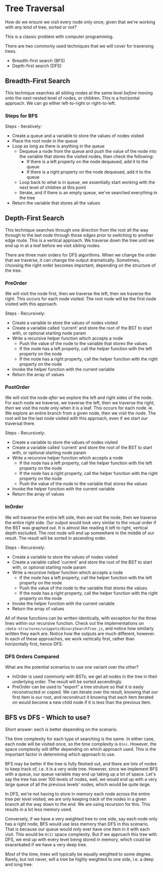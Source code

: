 # Tree Traversal

How do we ensure we visit every node only once, given that we're working with _any_ kind of tree, sorted or not?

This is a classic problem with computer programming.

There are two commonly used techniques that we will cover for traversing trees.

- Breadth-first search (BFS)
- Depth-first search (DFS)

## Breadth-First Search

This technique searches all sibling nodes at the same level _before_ moving onto the next nested level of nodes, or children. This is a horizontal approach. We can go either left-to-right or right-to-left.

### Steps for BFS

Steps - Iteratively:

- Create a queue and a variable to store the values of nodes visited
- Place the root node in the queue
- Loop as long as there is anything in the queue
  - Dequeue a node from the queue and push the value of the node into the variable that stores the visited nodes, then check the following:
    - If there is a left property on the node dequeued, add it to the queue
    - If there is a right property on the node dequeued, add it to the queue
  - Loop back to what is in queue, we essentially start working with the next level of children at this point
  - Iterate, and if there is an empty queue, we've searched everything in the tree
- Return the variable that stores all the values

## Depth-First Search

This technique searches through one direction from the root all the way through to the last node through those edges prior to switching to another edge route. This is a vertical approach. We traverse down the tree until we end up in at a leaf before we visit sibling nodes.

There are three main orders for DFS algorithms. When we change the order that we traverse, it can change the output dramatically. Sometimes, choosing the right order becomes important, depending on the structure of the tree.

### PreOrder

We will visit the node first, then we traverse the left, then we traverse the right. This occurs for each node visited. The root node will be the first node visited with this approach.

Steps - Recursively:

- Create a variable to store the values of nodes visited
- Create a variable called 'current' and store the root of the BST to start with, or optional starting node param
- Write a recursive helper function which accepts a node
  - Push the value of the node to the variable that stores the values
  - If the node has a left property, call the helper function with the left property on the node
  - If the node has a right property, call the helper function with the right property on the node
- Invoke the helper function with the current variable
- Return the array of values

### PostOrder

We will visit the node _after_ we explore the left and right sides of the node. For each node we traverse, we traverse the left, then we traverse the right, _then_ we visit the node only when it is a leaf. This occurs for each node. ie. We explore an entire branch from a given node, then we visit the node. The root will be the last node visited with this approach, even if we start our traversal there.

Steps - Recursively:

- Create a variable to store the values of nodes visited
- Create a variable called 'current' and store the root of the BST to start with, or optional starting node param
- Write a recursive helper function which accepts a node
  - If the node has a left property, call the helper function with the left property on the node
  - If the node has a right property, call the helper function with the right property on the node
  - Push the value of the node to the variable that stores the values
- Invoke the helper function with the current variable
- Return the array of values

### InOrder

We will traverse the entire left side, then we visit the node, then we traverse the entire right side. Our output would look very similar to the visual order if the BST was graphed out. It is almost like reading it left to right, vertical depth excluded. The root node will end up somewhere in the middle of our result. The result will be sorted in ascending order.

Steps - Recursively:

- Create a variable to store the values of nodes visited
- Create a variable called 'current' and store the root of the BST to start with, or optional starting node param
- Write a recursive helper function which accepts a node
  - If the node has a left property, call the helper function with the left property on the node
  - Push the value of the node to the variable that stores the values
  - If the node has a right property, call the helper function with the right property on the node
- Invoke the helper function with the current variable
- Return the array of values

All of these functions can be written identically, with exception for the three lines within our recursive function. Check out the implementations on `/data-structures/snippets/BinarySearchTree.js`, and notice how similarly written they each are. Notice how the outputs are much different, however. In each of these approaches, we work vertically first, rather than horizontally first, hence DFS.

### DFS Orders Compared

What are the potential scenarios to use one variant over the other?

- InOrder is used commonly with BSTs; we get all nodes in the tree in their underlying order. The result will be sorted ascendingly.
- PreOrder can be used to "export" a tree struture so that it is easly reconstructed or copied. We can iterate over the result, knowing that our first item is our root, and reconstruct it knowing that each item iterated on would become a new child node if it is less than the previous item.

## BFS vs DFS - Which to use?

Short answer: each is better depending on the scenario.

The time complexity for each type of searching is the same. In either case, each node will be visited once, so the time complexity is `O(n)`. However, the space complexity will differ depending on which approach used. This is the important factor in determining which approach to use.

BFS may be better if the tree is fully fleshed out, and there are lots of nodes to keep track of, i.e. it is a very wide tree. However, since we implement BFS with a queue, our queue variable may end up taking up a lot of space. Let's say the tree has over 100 levels of nodes, well, we would end up with a very large queue of all the previous levels' nodes, which would be quite large.

In DFS, we're not having to store in memory each node across the entire tree per level visited, we are only keeping track of the nodes in a given branch all the way down to the end. We are using recursion for this. This results in a lot less memory used.

Conversely, if we have a very weighted tree to one side, say each node only has a right node, BFS would use less memory than DFS in this scenario. That is because our queue would only ever have one item in it with each visit. This would be `O(1)` space complexity. But if we approach this tree with DFS, we end up with every level being stored in memory, which could be exacerbated if we have a very deep tree.

_Most_ of the time, trees will typically be equally weighted to some degree. Rarely, but not never, will a tree be highly weighted to one side, i.e. a deep and long tree.
